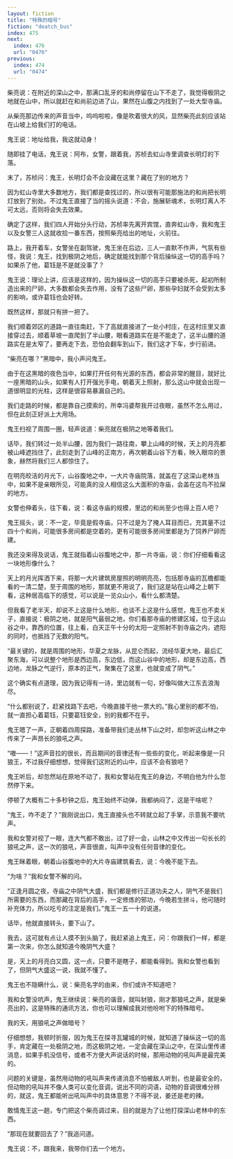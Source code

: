 ```yaml
---
layout: fiction
title: "特殊的暗号"
fiction: "deatch_bus"
index: 475
next:
  index: 476
  url: "0476"
previous:
  index: 474
  url: "0474"
---
```

柴亮说：在附近的深山之中，那满口乱牙的和尚停留在山下不走了，我觉得极阴之地就在山中，所以就赶在和尚前边进了山，果然在山腹之内找到了一处大型寺庙。

从柴亮那边传来的声音当中，呜呜啦啦，像是吹着很大的风，显然柴亮此刻应该站在山坡上给我们打的电话。

鬼王说：地址给我，我这就动身！

随即挂了电话，鬼王说：阿布，女警，跟着我，苏桢去虹山寺里调查长明灯的下落。

末了，苏桢问：鬼王，长明灯会不会没藏在这里？藏在了别的地方？

因为虹山寺里大多数地方，我们都是查找过的，所以很有可能那施法的和尚把长明灯放到了别处。不过鬼王直接了当的摇头说道：不会，施展斩魂术，长明灯离人不可太远，否则将会失去效果。

确定了这样，我们四人开始分头行动，苏桢率先离开宾馆，直奔虹山寺，我和鬼王以及女警三人这就收拾一番东西，按照柴亮给出的地址，火前往。

路上，我开着车，女警坐在副驾驶，鬼王坐在后边，三人一直默不作声，气氛有些怪，我说：鬼王，找到极阴之地后，确定就能找到那个背后操纵这一切的高手吗？如果杀了他，葛钰是不是就没事了？

鬼王说：理论上讲，应该是这样的，因为操纵这一切的高手只要被杀死，起初所制造出来的尸卵，大多数都会失去作用，没有了这些尸卵，那些孕妇就不会受到太多的影响，或许葛钰也会好转。

既然这样，那就只有拼一把了。

我们顺着郊区的道路一直往南赶，下了高就直接进了一处小村庄，在这村庄里又直接穿过去，顺着草坡一直爬到了半山腰，眼看道路实在是不能走了，这半山腰的道路实在是太窄了，要再走下去，恐怕会翻车到山下，我们这才下车，步行前进。

“柴亮在哪？”黑暗中，我小声问鬼王。

由于在这黑暗的夜色当中，如果打开任何有光源的东西，都会非常的醒目，就好比一座黑暗的山头，如果有人打开强光手电，朝着天上照射，那么这山中就会出现一道很明显的光柱，这样是很容易暴漏自己的。

我们走路的时候，都是靠自己摸索的，所幸冯婆帮我开过夜眼，虽然不怎么用过，但在此刻正好派上大用场。

鬼王扫视了周围一圈，轻声说道：柴亮就在极阴之地等着我们。

话毕，我们转过一处半山腰，因为我们一路往南，攀上山峰的时候，天上的月亮都被山峰遮挡住了，此刻走到了山峰的正南方，再次朝着山谷下方看，映入眼帘的景象，赫然将我们三人都惊住了。

在明亮皎洁的月光下，山谷腹地之中，一大片寺庙院落，就盖在了这深山老林当中，如果不是亲眼所见，可能真的没人相信这么大面积的寺庙，会盖在这鸟不拉屎的地方。

女警也伸着头，往下看，说：看这寺庙的规模，里边的和尚至少也得上百人吧？

鬼王摇头，说：不一定，毕竟是假寺庙，只不过是为了掩人耳目而已，充其量不过四十个和尚，可能很多房间都是空着的，更有可能很多房间里都是为了饲养尸卵而建。

我还没来得及说话，鬼王就指着山谷腹地之中，那一片寺庙，说：你们仔细看看这一块地形像什么？

天上的月光挥洒下来，将那一大片建筑房屋照的明明亮亮，包括那寺庙的瓦檐都能看的一清二楚，至于周围的地形，那就更不用说了，我们这是站在山峰之上朝下看，这种居高临下的感觉，可以说是一览众山小，看什么都清楚。

但我看了老半天，却说不上这是什么地形，也谈不上这是什么感觉，鬼王也不卖关子，直接说：极阴之地，就是阳气最弱之地，你们看那寺庙的修建区域，位于这山谷之中，靠西的位置，往上看，白天正午十分的太阳一定照射不到寺庙之内，遮阳的同时，也抵挡了无数的阳气。

“最关键的，就是周围的地形，华夏之龙脉，从昆仑而起，流经华夏大地，最后汇聚东海，可以说整个地形是西边高，东边低，而这山谷中的地形，却是东边高，西边地，龙脉之气逆行，原本的正气，聚集在了这里，也就变成了阴气。”

这个确实有点道理，因为我记得有一诗，里边就有一句，好像叫做大江东去浪淘尽。

“什么都别说了，赶紧找路下去吧，今晚直接干他一票大的。”我心里别的都不怕，就一直担心着葛钰，只要葛钰安全，别的我都不在乎。

鬼王嗯了一声，正朝着四周探路，准备带我们走丛林下山之时，却忽听这山林之中传来了一声昂长的狼吼之声。

“嗷――！”这声音拉的很长，而且期间的音律还有一些些的变化，听起来像是一只狼王，不过我仔细想想，觉得我们这附近的山中，应该不会有狼吧？

鬼王听后，却忽然站在原地不动了，我和女警站在鬼王的身边，不明白他为什么忽然停下来。

停顿了大概有二十多秒钟之后，鬼王始终不动弹，我都纳闷了，这是干啥呢？

“鬼王，咋不走了？”我刚说出口，鬼王直接头也不转就立起了手掌，示意我不要吭声。

我和女警对视了一眼，连大气都不敢出，过了好一会，山林之中又传出一句长长的狼吼之声，这一次的狼吼，声音很直，叫声中没有任何音律的变化。

鬼王眯着眼，朝着山谷腹地中的大片寺庙建筑看去，说：今晚不能下去。

“为啥？”我和女警不解的问。

“正逢月圆之夜，寺庙之中阴气大盛，我们都是修行正道功夫之人，阴气不是我们所需要的东西，而那藏在背后的高手，一定修炼的邪功，今晚若生拼斗，他可随时补充体力，所以吃亏的注定是我们。”鬼王一五一十的说道。

话毕，他就直接转头，要下山了。

我去，这可就有点让人摸不到头脑了，我赶紧追上鬼王，问：你跟我们一样，都是第一次来，你怎么就知道今晚阴气大盛？

是，天上的月亮白又圆，这一点，只要不是瞎子，都能看得到。我和女警也看到了，但阴气大盛这一说，我就不懂了。

鬼王也不隐瞒什么，说：柴亮名字的由来，你们或许不知道吧？

我和女警没吭声，鬼王继续说：柴亮的谐音，就叫豺狼，刚才那狼吼之声，就是柴亮出的，这是特殊的通讯方法，你也可以理解成我对他吩咐下的特殊暗号。

我的天，用狼吼之声做暗号？

仔细想想，我顿时折服，因为鬼王在探寻瓦罐城的时候，就知道了操纵这一切的高手，肯定藏在一处极阴之地，而这极阴之地，一定会藏在深山之中，在深山里传递消息，如果手机没信号，或者不方便大声说话的时候，那用动物的吼叫声是最完美的。

问题的关键是，虽然用动物的吼叫声来传递消息不怕被敌人听到，也是最安全的，但动物的吼叫并不像人类可以变化音调，说出不同的词语，动物的音调很难分辨的，就这，鬼王都能听出吼叫声中的具体意思？不得不说，姜还是老的辣。

敢情鬼王这一趟，专门把这个柴亮调过来，目的就是为了让他打探深山老林中的东西。

“那现在就要回去了？”我追问道。

鬼王说：不，跟我来，我带你们去一个地方。